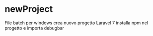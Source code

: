 # newProject
File batch per  windows crea nuovo progetto Laravel 7 installa npm nel progetto e importa debugbar 
